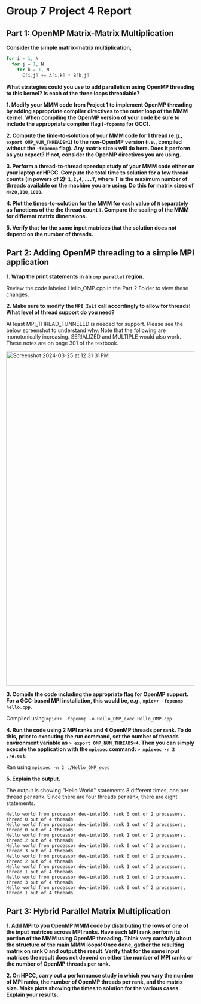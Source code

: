 # Group 7 Project 4 Report

## Part 1: OpenMP Matrix-Matrix Multiplication

**Consider the simple matrix-matrix multiplication,**

```C
for i = 1, N
  for j = 1, N
    for k = 1, N
      C[i,j] += A[i,k] * B[k,j]
```

**What strategies could you use to add parallelism using OpenMP threading to this kernel? Is each of the three loops threadable?**

**1. Modify your MMM code from Project 1 to implement OpenMP threading by adding appropriate compiler directives to the outer loop of the MMM kernel. When compiling the OpenMP version of your code be sure to include the appropriate compiler flag (`-fopenmp` for GCC).**



**2. Compute the time-to-solution of your MMM code for 1 thread (e.g., `export OMP_NUM_THREADS=1`) to the non-OpenMP version (i.e., compiled without the `-fopenmp` flag). Any matrix size `N` will do here. Does it perform as you expect? If not, consider the OpenMP directives you are using.**



**3. Perform a thread-to-thread speedup study of your MMM code either on your laptop or HPCC. Compute the total time to solution for a few thread counts (in powers of 2): `1,2,4,...T`, where T is the maximum number of threads available on the machine you are using. Do this for matrix sizes of `N=20,100,1000`.**



**4. Plot the times-to-solution for the MMM for each value of `N` separately as functions of the the thread count `T`. Compare the scaling of the MMM for different matrix dimensions.**



**5. Verify that for the same input matrices that the solution does not depend on the number of threads.**



## Part 2: Adding OpenMP threading to a simple MPI application

**1. Wrap the print statements in an `omp parallel` region.**

Review the code labeled Hello_OMP.cpp in the Part 2 Folder to view these changes.

**2. Make sure to modify the `MPI_Init` call accordingly to allow for threads! What level of thread support do you need?**

At least MPI_THREAD_FUNNELED is needed for support. Please see the below screenshot to understand why. Note that the following are monotonically increasing. SERIALIZED and MULTIPLE would also work. These notes are on page 301 of the textbook. 

<img width="892" alt="Screenshot 2024-03-25 at 12 31 31 PM" src="https://github.com/cmse822/project-4-openmp-intro-seven-c-s/assets/143351616/8e3ff691-d616-4ab0-9b92-f415428481e6">


**3. Compile the code including the appropriate flag for OpenMP support. For a GCC-based MPI installation, this would be, e.g., `mpic++ -fopenmp hello.cpp`.**

Compiled using `mpic++ -fopenmp -o Hello_OMP_exec Hello_OMP.cpp`

**4. Run the code using 2 MPI ranks and 4 OpenMP threads per rank. To do this, prior to executing the run command, set the number of threads environment variable as `> export OMP_NUM_THREADS=4`. Then you can simply execute the application with the `mpiexec` command: `> mpiexec -n 2 ./a.out`.**

Ran using `mpiexec -n 2 ./Hello_OMP_exec`

**5. Explain the output.**

The output is showing "Hello World" statements 8 different times, one per thread per rank. Since there are four threads per rank, there are eight statements. 
```
Hello world from processor dev-intel16, rank 0 out of 2 processors, thread 0 out of 4 threads
Hello world from processor dev-intel16, rank 1 out of 2 processors, thread 0 out of 4 threads
Hello world from processor dev-intel16, rank 1 out of 2 processors, thread 2 out of 4 threads
Hello world from processor dev-intel16, rank 0 out of 2 processors, thread 3 out of 4 threads
Hello world from processor dev-intel16, rank 0 out of 2 processors, thread 2 out of 4 threads
Hello world from processor dev-intel16, rank 1 out of 2 processors, thread 1 out of 4 threads
Hello world from processor dev-intel16, rank 1 out of 2 processors, thread 3 out of 4 threads
Hello world from processor dev-intel16, rank 0 out of 2 processors, thread 1 out of 4 threads
```

## Part 3: Hybrid Parallel Matrix Multiplication

**1. Add MPI to  you OpenMP MMM code by distributing the rows of one of the input matrices across MPI ranks. Have each MPI rank perform its portion of the MMM using OpenMP threading. Think very carefully about the structure of the main MMM loops! Once done, gather the resulting matrix on rank 0 and output the result. Verify that for the same input matrices the result does not depend on either the number of MPI ranks or the number of OpenMP threads per rank.**


**2. On HPCC, carry out a performance study in which you vary the number of MPI ranks, the number of OpenMP threads per rank, and the matrix size. Make plots showing the times to solution for the various cases. Explain your results.**

